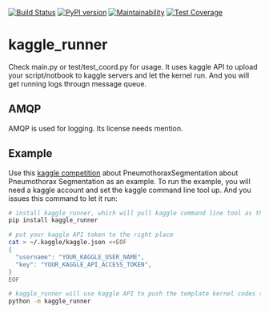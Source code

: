 [![Build Status](https://travis-ci.org/pennz/kaggle_runner.svg?branch=master)](https://travis-ci.org/pennz/kaggle_runner)
[![PyPI version](https://badge.fury.io/py/kaggle-runner.svg)](https://badge.fury.io/py/kaggle-runner)
[![Maintainability](https://api.codeclimate.com/v1/badges/979bc98e4acb59a5e1aa/maintainability)](https://codeclimate.com/github/pennz/kaggle_runner/maintainability)
[![Test Coverage](https://api.codeclimate.com/v1/badges/979bc98e4acb59a5e1aa/test_coverage)](https://codeclimate.com/github/pennz/kaggle_runner/test_coverage)

# kaggle_runner

Check main.py or test/test_coord.py for usage. It uses kaggle API to upload your script/notbook to kaggle servers and let the kernel run. And you will get running logs througn message queue.

## AMQP
AMQP is used for logging. Its license needs mention.

## Example
Use this [kaggle competition](https://www.kaggle.com/c/siim-acr-pneumothorax-segmentation) about PneumothoraxSegmentation about Pneumothorax Segmentation as an example. To run the example, you will need a kaggle account and set the kaggle command line tool up. And you issues this command to let it run:

```sh
# install kaggle_runner, which will pull kaggle command line tool as the dependency
pip install kaggle_runner

# put your kaggle API token to the right place
cat > ~/.kaggle/kaggle.json <<EOF
{
  "username": "YOUR_KAGGLE_USER_NAME",
  "key": "YOUR_KAGGLE_API_ACCESS_TOKEN",
}
EOF

# kaggle_runner will use kaggle API to push the template kernel codes to kaggle server and wait message back
python -m kaggle_runner
```

